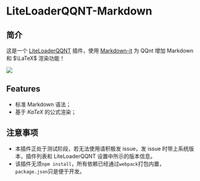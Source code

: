 # LiteLoaderQQNT-Markdown

## 简介

这是一个 [LiteLoaderQQNT](https://github.com/mo-jinran/LiteLoaderQQNT) 插件，使用 [Markdown-it](https://github.com/markdown-it/markdown-it) 为 QQnt 增加 Markdown 和 $\LaTeX$ 渲染功能！

![](https://raw.githubusercontent.com/d0j1a1701/LiteLoaderQQNT-Markdown/main/screenshots/1.png)

## Features

- 标准 Markdown 语法；
- 基于 $KaTeX$ 的公式渲染；

## 注意事项

- 本插件正处于测试阶段，若无法使用请积极发 issue，发 issue 时带上系统版本，插件列表和 LiteLoaderQQNT 设置中所示的版本信息。
- 该插件无须`npm install`，所有依赖已经通过`webpack`打包内置，`package.json`只是便于开发。
